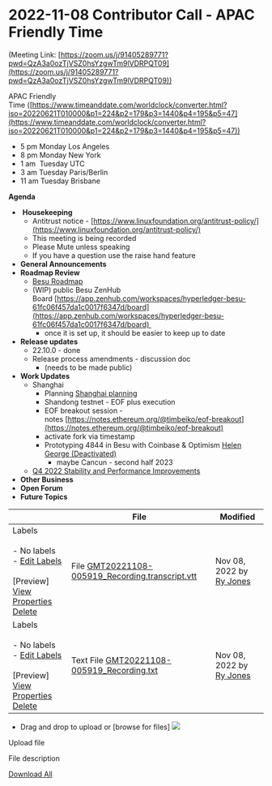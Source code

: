 # 2022-11-08 Contributor Call - APAC Friendly Time

(Meeting Link: ⁨[https://zoom.us/j/91405289771?pwd=QzA3a0ozTjVSZ0hsYzgwTm9lVDRPQT09](https://zoom.us/j/91405289771?pwd=QzA3a0ozTjVSZ0hsYzgwTm9lVDRPQT09))

APAC Friendly Time ([https://www.timeanddate.com/worldclock/converter.html?iso=20220621T010000&p1=224&p2=179&p3=1440&p4=195&p5=47](https://www.timeanddate.com/worldclock/converter.html?iso=20220621T010000&p1=224&p2=179&p3=1440&p4=195&p5=47))

- 5 pm Monday Los Angeles
- 8 pm Monday New York
- 1 am  Tuesday UTC
- 3 am Tuesday Paris/Berlin
- 11 am Tuesday Brisbane

**Agenda**

-  **Housekeeping**
  - Antitrust notice - [https://www.linuxfoundation.org/antitrust-policy/](https://www.linuxfoundation.org/antitrust-policy/)
  - This meeting is being recorded
  - Please Mute unless speaking
  - If you have a question use the raise hand feature
- **General Announcements**
- **Roadmap Review** 
  - [Besu Roadmap](https://lf-hyperledger.atlassian.net/wiki/display/BESU/Roadmap)
  - (WIP) public Besu ZenHub Board [https://app.zenhub.com/workspaces/hyperledger-besu-61fc06f457da1c0017f6347d/board](https://app.zenhub.com/workspaces/hyperledger-besu-61fc06f457da1c0017f6347d/board) 
    - once it is set up, it should be easier to keep up to date 
- **Release updates**
  - 22.10.0 - done
  - Release process amendments - discussion doc  
    - (needs to be made public)
- **Work Updates**
  - Shanghai
    - Planning [Shanghai planning](../../../../besu/performance-stability/q4-2022-stability-and-performance-improvements/shanghai-planning.md)
    - Shandong testnet - EOF plus execution
    - EOF breakout session - notes [https://notes.ethereum.org/@timbeiko/eof-breakout](https://notes.ethereum.org/@timbeiko/eof-breakout)
    - activate fork via timestamp
    - Prototyping 4844 in Besu with Coinbase & Optimism [Helen George (Deactivated)](https://lf-hyperledger.atlassian.net/wiki/people/5e163ad061d95d0d9aa6782c?ref=confluence)
      - maybe Cancun - second half 2023
  - [Q4 2022 Stability and Performance Improvements](../../../../besu/performance-stability/q4-2022-stability-and-performance-improvements.md)
- **Other Business**
- **Open Forum**
- **Future Topics**

  

   

|     | File | Modified |
| --- | --- | --- |
| Labels<br><br>- No labels<br>- [Edit Labels](#)<br><br>[Preview] [View](/wiki/download/attachments/22155869/GMT20221108-005919_Recording.transcript.vtt?version=1) [Properties](/wiki/pages/editattachment.action?pageId=22155869&fileName=GMT20221108-005919_Recording.transcript.vtt&isFromPageView=true) [Delete](/wiki/pages/confirmattachmentremoval.action?pageId=22155869&fileName=GMT20221108-005919_Recording.transcript.vtt) | File [GMT20221108-005919\_Recording.transcript.vtt](/wiki/download/attachments/22155869/GMT20221108-005919_Recording.transcript.vtt?api=v2) | Nov 08, 2022 by [Ry Jones](/wiki/people/557058:078cecfc-fb17-4d9a-8759-b5b74efa6850) |
| Labels<br><br>- No labels<br>- [Edit Labels](#)<br><br>[Preview] [View](/wiki/download/attachments/22155869/GMT20221108-005919_Recording.txt?version=1) [Properties](/wiki/pages/editattachment.action?pageId=22155869&fileName=GMT20221108-005919_Recording.txt&isFromPageView=true) [Delete](/wiki/pages/confirmattachmentremoval.action?pageId=22155869&fileName=GMT20221108-005919_Recording.txt) | Text File [GMT20221108-005919\_Recording.txt](/wiki/download/attachments/22155869/GMT20221108-005919_Recording.txt?api=v2) | Nov 08, 2022 by [Ry Jones](/wiki/people/557058:078cecfc-fb17-4d9a-8759-b5b74efa6850) |

- Drag and drop to upload or [browse for files] ![](/wiki/images/icons/wait.gif)

Upload file 

File description  

[Download All](/wiki/download/all_attachments?pageId=22155869)